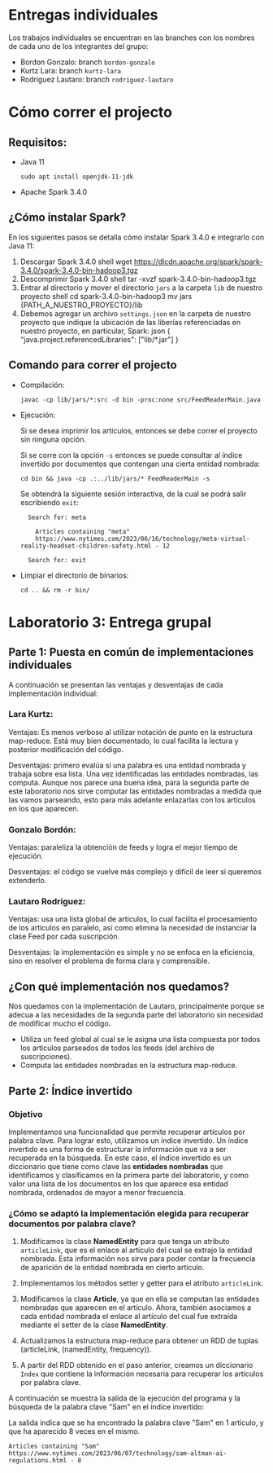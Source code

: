 # Entregas individuales

Los trabajos individuales se encuentran en las branches con los nombres de cada uno de los integrantes del grupo:

- Bordon Gonzalo: branch `bordon-gonzalo`
- Kurtz Lara: branch `kurtz-lara`
- Rodríguez Lautaro: branch `rodriguez-lautaro`

# Cómo correr el projecto

## Requisitos:

- Java 11
  ```
  sudo apt install openjdk-11-jdk
  ```
- Apache Spark 3.4.0

## ¿Cómo instalar Spark?

En los siguientes pasos se detalla cómo instalar Spark 3.4.0 e integrarlo con Java 11:

1. Descargar Spark 3.4.0
   shell
   wget https://dlcdn.apache.org/spark/spark-3.4.0/spark-3.4.0-bin-hadoop3.tgz
2. Descomprimir Spark 3.4.0
   shell
   tar -xvzf spark-3.4.0-bin-hadoop3.tgz
3. Entrar al directorio y mover el directorio `jars` a la carpeta `lib` de nuestro proyecto
   shell
   cd spark-3.4.0-bin-hadoop3
   mv jars {PATH_A_NUESTRO_PROYECTO}/lib
4. Debemos agregar un archivo `settings.json` en la carpeta de nuestro proyecto que indique la ubicación de las liberí­as referenciadas en nuestro proyecto, en particular, Spark:
   json
   {
   "java.project.referencedLibraries": ["lib/*.jar"]
   }

## Comando para correr el projecto

- Compilación:

  ```shell
  javac -cp lib/jars/*:src -d bin -proc:none src/FeedReaderMain.java
  ```

- Ejecución:

  Si se desea imprimir los artículos, entonces se debe correr el proyecto sin ninguna opción.

  Si se corre con la opción `-s` entonces se puede consultar al índice invertido por documentos que contengan una cierta entidad nombrada:

  ```shell
  cd bin && java -cp .:../lib/jars/* FeedReaderMain -s
  ```

  Se obtendrá la siguiente sesión interactiva, de la cual se podrá salir escribiendo `exit`:

  ```
    Search for: meta

      Articles containing "meta"
      https://www.nytimes.com/2023/06/16/technology/meta-virtual-reality-headset-children-safety.html - 12

    Search for: exit
  ```

- Limpiar el directorio de binarios:

  ```shell
  cd .. && rm -r bin/
  ```

# Laboratorio 3: Entrega grupal

## Parte 1: Puesta en común de implementaciones individuales

A continuación se presentan las ventajas y desventajas de cada implementación individual:

### Lara Kurtz:

Ventajas: Es menos verboso al utilizar notación de punto en la estructura map-reduce.
Está muy bien documentado, lo cual facilita la lectura y posterior modificación del código.

Desventajas: primero evalúa si una palabra es una entidad nombrada y trabaja sobre esa lista. Una vez identificadas las entidades nombradas, las computa. Aunque nos parece una buena idea, para la segunda parte de este laboratorio nos sirve computar las entidades nombradas a medida que las vamos parseando, esto para más adelante enlazarlas con los artículos en los que aparecen.

### Gonzalo Bordón:

Ventajas: paraleliza la obtención de feeds y logra el mejor tiempo de ejecución.

Desventajas: el código se vuelve más complejo y difícil de leer si queremos extenderlo.

### Lautaro Rodríguez:

Ventajas: usa una lista global de artículos, lo cual facilita el procesamiento de los artículos en paralelo, así como elimina la necesidad de instanciar la clase Feed por cada suscripción.

Desventajas: la implementación es simple y no se enfoca en la eficiencia, sino en resolver el problema de forma clara y comprensible.

## ¿Con qué implementación nos quedamos?

Nos quedamos con la implementación de Lautaro, principalmente porque se adecua a las necesidades de la segunda parte del laboratorio sin necesidad de modificar mucho el código.

- Utiliza un feed global al cual se le asigna una lista compuesta por todos los artículos parseados de todos los feeds (del archivo de suscripciones).
- Computa las entidades nombradas en la estructura map-reduce.

## Parte 2: Índice invertido

### Objetivo

Implementamos una funcionalidad que permite recuperar artículos por palabra clave. Para lograr esto, utilizamos un índice invertido. Un índice invertido es una forma de estructurar la información que va a ser recuperada en la búsqueda. En este caso, el índice invertido es un diccionario que tiene como clave las **entidades nombradas** que identificamos y clasificamos en la primera parte del laboratorio, y como valor una lista de los documentos en los que aparece esa entidad nombrada, ordenados de mayor a menor frecuencia.

### ¿Cómo se adaptó la implementación elegida para recuperar documentos por palabra clave?

1. Modificamos la clase **NamedEntity** para que tenga un atributo `articleLink`, que es el enlace al artículo del cual se extrajo la entidad nombrada. Esta información nos sirve para poder contar la frecuencia de aparición de la entidad nombrada en cierto artículo.

2. Implementamos los métodos setter y getter para el atributo `articleLink`.

3. Modificamos la clase **Article**, ya que en ella se computan las entidades nombradas que aparecen en el artículo. Ahora, también asociamos a cada entidad nombrada el enlace al artículo del cual fue extraída mediante el setter de la clase **NamedEntity**.

4. Actualizamos la estructura map-reduce para obtener un RDD de tuplas (articleLink, (namedEntity, frequency)).

5. A partir del RDD obtenido en el paso anterior, creamos un diccionario `Index` que contiene la información necesaria para recuperar los artículos por palabra clave.

A continuación se muestra la salida de la ejecución del programa y la búsqueda de la palabra clave "Sam" en el índice invertido:

La salida indica que se ha encontrado la palabra clave "Sam" en 1 artículo, y que ha aparecido 8 veces en el mismo.

```shell
Articles containing "Sam"
https://www.nytimes.com/2023/06/07/technology/sam-altman-ai-regulations.html - 8
```
